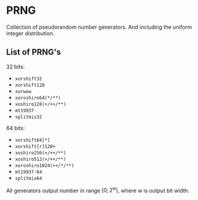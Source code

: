 # PRNG

Collection of pseudorandom number generators. And including the uniform integer distribution.

## List of PRNG's

32 bits:
- `xorshift32`
- `xorshift128`
- `xorwow`
- `xoroshiro64(*/**)`
- `xoshiro128(+/++/**)`
- `mt19937`
- `splitmix32`

64 bits:
- `xorshift64[*]`
- `xorshift[r]128+`
- `xoshiro256(+/++/**)`
- `xoshiro512(+/++/**)`
- `xoroshiro1024(++/*/**)`
- `mt19937-64`
- `splitmix64`

All generators output number in range $[0; 2^w)$, where $w$ is output bit width.